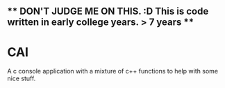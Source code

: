 ## ** DON'T JUDGE ME ON THIS. :D This is code written in early college years. > 7 years **



# CAI
A c console application with a mixture of c++ functions to help with some nice stuff. 
